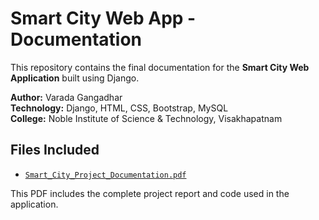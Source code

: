 # Smart City Web App - Documentation

This repository contains the final documentation for the **Smart City Web Application** built using Django.

**Author:** Varada Gangadhar  
**Technology:** Django, HTML, CSS, Bootstrap, MySQL  
**College:** Noble Institute of Science & Technology, Visakhapatnam

## Files Included

- [`Smart_City_Project_Documentation.pdf`](file:///C:/Users/ganga/Downloads/Phone%20Link/DOC-20240704-WA0000_250526_094551.pdf)

This PDF includes the complete project report and code used in the application.
